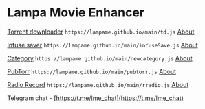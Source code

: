 # Lampa Movie Enhancer

[Torrent downloader](https://lampame.github.io/main/td.js) `https://lampame.github.io/main/td.js` [About](https://teletype.in/@lme/main)

[Infuse saver](https://lampame.github.io/main/infuseSave.js) `https://lampame.github.io/main/infuseSave.js` [About](https://teletype.in/@lme/infusesave)

[Category](https://lampame.github.io/main/newcategory.js) `https://lampame.github.io/main/newcategory.js` [About](https://teletype.in/@lme/newcategory)

[PubTorr](https://lampame.github.io/main/pubtorr.js) `https://lampame.github.io/main/pubtorr.js` [About](https://teletype.in/@lme/pubtorr)

[Radio Record](https://lampame.github.io/main/rradio.js) `https://lampame.github.io/main/rradio.js` [About](https://teletype.in/@lme/re_radiorecord)

Telegram chat - [https://t.me/lme_chat](https://t.me/lme_chat)
